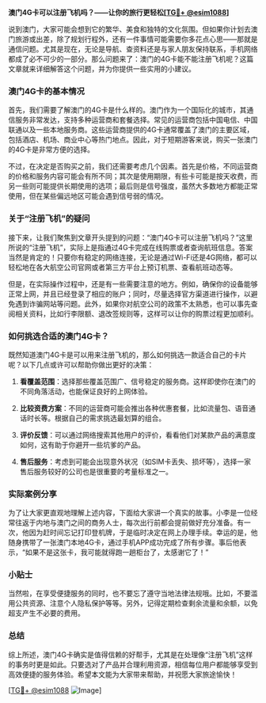 **澳门4G卡可以注册飞机吗？——让你的旅行更轻松[[TG💪+ @esim1088](https://t.me/s/esim1088)]**

说到澳门，大家可能会想到它的繁华、美食和独特的文化氛围。但如果你计划去澳门旅游或出差，除了规划行程外，还有一件事情可能需要你多花点心思——那就是通信问题。尤其是现在，无论是导航、查资料还是与家人朋友保持联系，手机网络都成了必不可少的一部分。那么问题来了：澳门的4G卡能不能注册飞机呢？这篇文章就来详细解答这个问题，并为你提供一些实用的小建议。

### 澳门4G卡的基本情况

首先，我们需要了解澳门的4G卡是什么样的。澳门作为一个国际化的城市，其通信服务非常发达，支持多种运营商和套餐选择。常见的运营商包括中国电信、中国联通以及一些本地服务商。这些运营商提供的4G卡通常覆盖了澳门的主要区域，包括酒店、机场、商业中心等热门地点。因此，对于短期游客来说，购买一张澳门的4G卡是非常方便的选择。

不过，在决定是否购买之前，我们还需要考虑几个因素。首先是价格，不同运营商的价格和服务内容可能会有所不同；其次是使用期限，有些卡可能是按天收费，而另一些则可能提供长期使用的选项；最后则是信号强度，虽然大多数地方都能正常使用，但在某些偏远地区可能会遇到信号弱的情况。

### 关于“注册飞机”的疑问

接下来，让我们聚焦到文章开头提到的问题：“澳门4G卡可以注册飞机吗？”这里所说的“注册飞机”，实际上是指通过4G卡完成在线购票或者查询航班信息。答案当然是肯定的！只要你有稳定的网络连接，无论是通过Wi-Fi还是4G网络，都可以轻松地在各大航空公司官网或者第三方平台上预订机票、查看航班动态等。

但是，在实际操作过程中，还是有一些需要注意的地方。例如，确保你的设备能够正常上网，并且已经登录了相应的账户；同时，尽量选择官方渠道进行操作，以避免遇到诈骗网站等问题。此外，如果你对航空公司的政策不太熟悉，也可以事先查阅相关资料，比如行李限额、退改签规则等，这样可以让你的购票过程更加顺利。

### 如何挑选合适的澳门4G卡？

既然知道澳门4G卡是可以用来注册飞机的，那么如何挑选一款适合自己的卡片呢？以下几点或许可以帮助你做出更好的决策：

1. **看覆盖范围**：选择那些覆盖范围广、信号稳定的服务商。这样即使你在澳门的不同角落活动，也能保证良好的上网体验。
   
2. **比较资费方案**：不同的运营商可能会推出各种优惠套餐，比如流量包、语音通话时长等。根据自己的需求挑选最划算的组合。
   
3. **评价反馈**：可以通过网络搜索其他用户的评价，看看他们对某款产品的满意度如何，这有助于你避开一些坑爹的产品。
   
4. **售后服务**：考虑到可能会出现意外状况（如SIM卡丢失、损坏等），选择一家售后服务较好的公司也是很重要的考量标准之一。

### 实际案例分享

为了让大家更直观地理解上述内容，下面给大家讲一个真实的故事。小李是一位经常往返于内地与澳门之间的商务人士，每次出行前都会提前做好充分准备。有一次，他因为赶时间忘记打印登机牌，于是临时决定在网上办理手续。幸运的是，他随身携带了一张澳门本地4G卡，通过手机APP成功完成了所有步骤。事后他表示，“如果不是这张卡，我可能就得跑一趟柜台了，太感谢它了！”

### 小贴士

当然啦，在享受便捷服务的同时，也不要忘了遵守当地法律法规哦。比如，不要滥用公共资源、注意个人隐私保护等等。另外，记得定期检查剩余流量和余额，以免超支产生不必要的费用。

### 总结

综上所述，澳门4G卡确实是值得信赖的好帮手，尤其是在处理像“注册飞机”这样的事务时更是如此。只要选对了产品并合理利用资源，相信每位用户都能够享受到高效便捷的服务体验。希望本文能为大家带来帮助，并祝愿大家旅途愉快！

[[TG💪+ @esim1088](https://t.me/s/esim1088) ![Image](https://i.postimg.cc/4NQfJmqS/Snipaste-2025-05-13-00-14-12.png)]